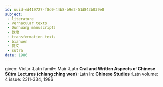 ```yaml
---
id: uuid-ed419727-f8d0-44b8-b9e2-51d843b039e8
subject: 
 - literature
 - vernacular texts
 - Dunhuang manuscripts
 - 敦煌
 - transformation texts
 - bianwen
 - 變文
 - sutra
date: 1986
---
```


given: Victor :Latn
family: Mair :Latn
**Oral and Written Aspects of Chinese Sūtra Lectures (chiang ching wen)** :Latn
In: 
**Chinese Studies** :Latn
volume: 4
issue: 2311-334, 1986